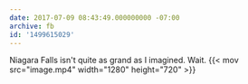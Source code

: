 ```yaml
---
date: 2017-07-09 08:43:49.000000000 -07:00
archive: fb
id: '1499615029'
---
```


Niagara Falls isn't quite as grand as I imagined. Wait.
{{< mov src="image.mp4" width="1280" height="720" >}}
